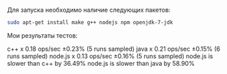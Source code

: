 Для запуска необходимо наличие следующих пакетов:
```Bash
sudo apt-get install make g++ nodejs npm openjdk-7-jdk
```

Мои результаты тестов:

c++ x 0.18 ops/sec ±0.23% (5 runs sampled)
java x 0.21 ops/sec ±0.15% (6 runs sampled)
node.js x 0.13 ops/sec ±0.16% (5 runs sampled)
node.js is slower than c++ by 36.49%
node.js is slower than java by 58.90%

